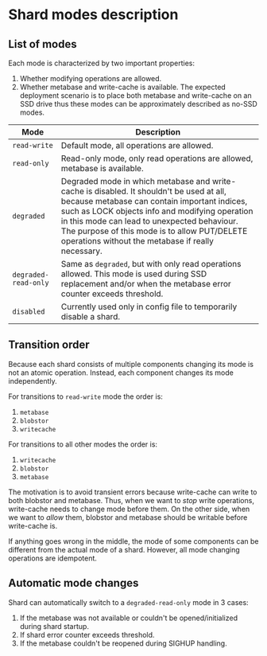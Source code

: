 # Shard modes description

## List of modes

Each mode is characterized by two important properties:
1. Whether modifying operations are allowed.
2. Whether metabase and write-cache is available.
   The expected deployment scenario is to place both metabase and write-cache on an SSD drive thus these modes
   can be approximately described as no-SSD modes.

| Mode                 | Description                                                                                                                                                                                                                                                                                                                                     |
|----------------------|-------------------------------------------------------------------------------------------------------------------------------------------------------------------------------------------------------------------------------------------------------------------------------------------------------------------------------------------------|
| `read-write`         | Default mode, all operations are allowed.                                                                                                                                                                                                                                                                                                       |
| `read-only`          | Read-only mode, only read operations are allowed, metabase is available.                                                                                                                                                                                                                                                                        |
| `degraded`           | Degraded mode in which metabase and write-cache is disabled. It shouldn't be used at all, because metabase can contain important indices, such as LOCK objects info and modifying operation in this mode can lead to unexpected behaviour. The purpose of this mode is to allow PUT/DELETE operations without the metabase if really necessary. |
| `degraded-read-only` | Same as `degraded`, but with only read operations allowed. This mode is used during SSD replacement and/or when the metabase error counter exceeds threshold.                                                                                                                                                                                   |
| `disabled`           | Currently used only in config file to temporarily disable a shard.                                                                                                                                                                                                                                                                              |

## Transition order

Because each shard consists of multiple components changing its mode is not an atomic operation.
Instead, each component changes its mode independently.

For transitions to `read-write` mode the order is:
1. `metabase`
2. `blobstor`
3. `writecache`

For transitions to all other modes the order is:
1. `writecache`
2. `blobstor`
3. `metabase`

The motivation is to avoid transient errors because write-cache can write to both blobstor and metabase.
Thus, when we want to _stop_ write operations, write-cache needs to change mode before them.
On the other side, when we want to _allow_ them, blobstor and metabase should be writable before write-cache is.

If anything goes wrong in the middle, the mode of some components can be different from the actual mode of a shard.
However, all mode changing operations are idempotent.

## Automatic mode changes

Shard can automatically switch to a `degraded-read-only` mode in 3 cases:
1. If the metabase was not available or couldn't be opened/initialized during shard startup.
2. If shard error counter exceeds threshold.
3. If the metabase couldn't be reopened during SIGHUP handling.